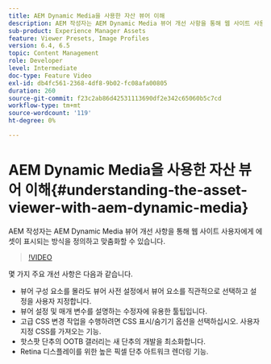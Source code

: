 ```yaml
---
title: AEM Dynamic Media을 사용한 자산 뷰어 이해
description: AEM 작성자는 AEM Dynamic Media 뷰어 개선 사항을 통해 웹 사이트 사용자에게 에셋이 표시되는 방식을 정의하고 맞춤화할 수 있습니다.
sub-product: Experience Manager Assets
feature: Viewer Presets, Image Profiles
version: 6.4, 6.5
topic: Content Management
role: Developer
level: Intermediate
doc-type: Feature Video
exl-id: db4fc561-2368-4df8-9b02-fc08afa00805
duration: 260
source-git-commit: f23c2ab86d42531113690df2e342c65060b5c7cd
workflow-type: tm+mt
source-wordcount: '119'
ht-degree: 0%

---
```


# AEM Dynamic Media을 사용한 자산 뷰어 이해{#understanding-the-asset-viewer-with-aem-dynamic-media}

AEM 작성자는 AEM Dynamic Media 뷰어 개선 사항을 통해 웹 사이트 사용자에게 에셋이 표시되는 방식을 정의하고 맞춤화할 수 있습니다.

>[!VIDEO](https://video.tv.adobe.com/v/17783?quality=12&learn=on)

몇 가지 주요 개선 사항은 다음과 같습니다.

* 뷰어 구성 요소를 몰라도 뷰어 사전 설정에서 뷰어 요소를 직관적으로 선택하고 설정을 사용자 지정합니다.
* 뷰어 설정 및 매개 변수를 설명하는 수정자에 유용한 툴팁입니다.
* 고급 CSS 변경 작업을 수행하려면 CSS 표시/숨기기 옵션을 선택하십시오. 사용자 지정 CSS를 가져오는 기능.
* 핫스팟 단추의 OOTB 갤러리는 새 단추의 개발을 최소화합니다.
* Retina 디스플레이를 위한 높은 픽셀 단추 아트워크 렌더링 기능.
